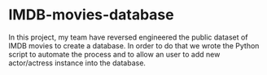 # IMDB-movies-database
In this project, my team have reversed engineered the public dataset of IMDB movies to create a database. In order to do that we wrote the Python script to automate the process and to allow an user to add new actor/actress instance into the database. 
